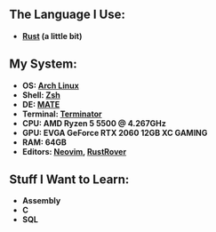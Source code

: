 ## **The Language I Use:**
- **[Rust](https://www.rust-lang.org/) (a little bit)**

## **My System:**
- **OS: [Arch Linux](https://archlinux.org/)**
- **Shell: [Zsh](https://www.zsh.org/)**
- **DE: [MATE](https://mate-desktop.org/)**
- **Terminal: [Terminator](https://github.com/gnome-terminator/terminator)**
- **CPU: AMD Ryzen 5 5500 @ 4.267GHz**
- **GPU: EVGA GeForce RTX 2060 12GB XC GAMING**
- **RAM: 64GB**
- **Editors: [Neovim](https://neovim.io/), [RustRover](https://www.jetbrains.com/rust/)**

## **Stuff I Want to Learn:**
- **Assembly**
- **C**
- **SQL**

